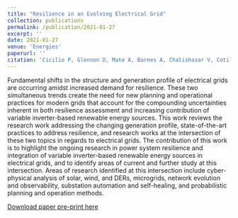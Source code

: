 ```yaml
---
title: "Resilience in an Evolving Electrical Grid"
collection: publications
permalink: /publication/2021-01-27
excerpt: ''
date: 2021-01-27
venue: 'Energies'
paperurl: ''
citation: 'Cicilio P, Glennon D, Mate A, Barnes A, Chalishazar V, Cotilla-Sanchez E, Vaagensmith B, Gentle J, Rieger C, Wies R, Kapourchali MH. &quot;Resilience in an Evolving Electrical Grid&quot; <i>Energies</i>. In press (2021)'
---
```


Fundamental shifts in the structure and generation profile of electrical grids are occurring amidst increased demand for resilience. These two simultaneous trends create the need for new planning and operational practices for modern grids that account for the compounding uncertainties inherent in both resilience assessment and increasing contribution of variable inverter-based renewable energy sources. This work reviews the research work addressing the changing generation profile, state-of-the-art practices to address resilience, and research works at the intersection of these two topics in regards to electrical grids. The contribution of this work is to highlight the ongoing research in power system resilience and integration of variable inverter-based renewable energy sources in electrical grids, and to identify areas of current and further study at this intersection. Areas of research identified at this intersection include cyber-physical analysis of solar, wind, and DERs, microgrids, network evolution and observability, substation automation and self-healing, and probabilistic planning and operation methods.

[Download paper pre-print here](https://ecotillasanchez.github.io/files/energies-1057043-preprint.pdf)
